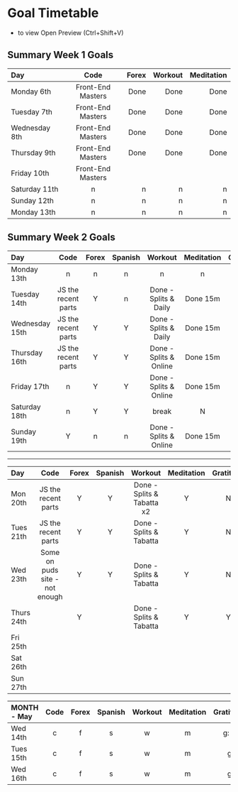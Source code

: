 # Goal Timetable

- to view  Open Preview (Ctrl+Shift+V) 

## Summary Week 1 Goals

| Day              | Code              | Forex     |    Workout |  Meditation |
| :--------------- | :---------------: | --------: | ---------: | ---------: |
|  Monday   6th    | Front-End Masters | Done      | Done     | Done     | 
|  Tuesday   7th   | Front-End Masters | Done      | Done     | Done     | 
|  Wednesday 8th   | Front-End Masters | Done      | Done     | Done     | 
|  Thursday  9th   | Front-End Masters | Done      | Done     | Done     | 
|  Friday    10th  | Front-End Masters     |        |          |
|  Saturday  11th  |   n         |  n      |  n        | n  |
|  Sunday    12th  |   n         |   n     |   n       | n  |
|  Monday    13th  |   n         |    n    |    n      | n  |

## Summary Week 2 Goals

| Day      | Code | Forex     | Spanish |   Workout |  Meditation |  Gratitude |
| :------- | :------: | :--------: | :---------: | :---------: | :---------: | :---------: |
|  Monday   13th    |   n                 | n      | n          | n       |       n       ||
|  Tuesday   14th   | JS the recent parts | Y      | n | Done - Splits & Daily | Done 15m | |
|  Wednesday 15th  | JS the recent parts  | Y   | Y | Done - Splits & Daily  | Done 15m| |
|  Thursday 16th | JS the recent parts  | Y   | Y | Done - Splits & Online  | Done 15m|  Y |
|  Friday    17th  | n | Y   | Y | Done - Splits & Online  | Done 15m |  Y |
|  Saturday  18th | n | Y   | Y | break | N |  N |
|  Sunday    19th | Y | n  | n | Done - Splits & Online  | Done 15m |  Y |

_____

| Day      | Code | Forex     | Spanish |   Workout |  Meditation |  Gratitude |
| :------- | :------: | :--------: | :---------: | :---------: | :---------: | :---------: |
|  Mon 20th  | JS the recent parts  | Y | Y | Done - Splits & Tabatta x2 | Y | N  |
|  Tues 21th  | JS the recent parts  | Y | Y | Done - Splits & Tabatta | Y | N  |
|  Wed 23th  | Some on puds site - not enough | Y | Y | Done - Splits & Tabatta | Y | N  |
|  Thurs 24th|         |     Y   |          | Done - Splits & Tabatta|  Y     |   Y    |
|  Fri 25th  |         |        |          |     |       |       |
|  Sat 26th  |         |        |          |     |       |       |
|  Sun 27th  |         |        |          |     |       |       |


| MONTH - May| Code | Forex | Spanish | Workout | Meditation | Gratitude |
| :--------- | :--: | :---: | :-----: | :-----: | :--------: | :-------: |
|  Wed 14th  |c   |f  |s   |w  |m  |g:  Y |
| Tues 15th  |c   |f  |s   |w  |m  |g   |
  Wed 16th  |c   |f  |s   |w  |m  |g    |